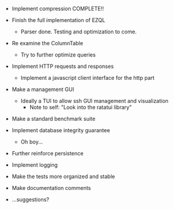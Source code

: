 - Implement compression     COMPLETE!!


- Finish the full implementation of EZQL
    - Parser done. Testing and optimization to come.
- Re examine the ColumnTable
    - Try to further optimize queries
- Implement HTTP requests and responses
    - Implement a javascript client interface for the http part
- Make a management GUI
    - Ideally a TUI to allow ssh GUI management and visualization
        - Note to self: "Look into the ratatui library"
- Make a standard benchmark suite
- Implement database integrity guarantee
    - Oh boy...
- Further reinforce persistence
- Implement logging
- Make the tests more organized and stable
- Make documentation comments
- ...suggestions?